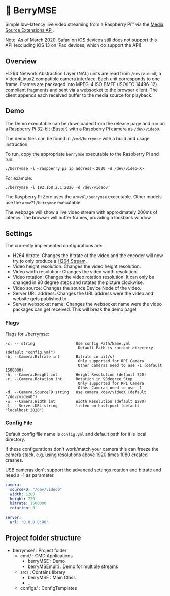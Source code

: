 # 🍓 BerryMSE

Simple low-latency live video streaming from a Raspberry Pi&trade; via the [Media Source Extensions API](//developer.mozilla.org/en-US/docs/Web/API/Media_Source_Extensions_API).

Note: As of March 2020, Safari on iOS devices still does not support this API (excluding iOS 13 on iPad devices, which do support the API).

## Overview

H.264 Network Abstraction Layer (NAL) units are read from `/dev/video0`, a
Video4Linux2 compatible camera interface. Each unit corresponds to one frame.
Frames are packaged into MPEG-4 ISO BMFF (ISO/IEC 14496-12) compliant
fragments and sent via a websocket to the browser client. The client appends
each received buffer to the media source for playback.

## Demo

The Demo executable can be downloaded from the release page and run on a Raspberry Pi 32-bit (Buster) with a Raspberry Pi camera as `/dev/video0`.

The demo files can be found in ``/cmd/berrymse`` with a build and usage instruction.

To run, copy the appropriate `berrymse` executable to the Raspberry Pi and run:

	./berrymse -l <raspberry pi ip address>:2020 -d /dev/video<X>

For example:

    ./berrymse -l 192.168.2.1:2020 -d /dev/video0

The Raspberry Pi Zero uses the `armv6l/berrymse` executable. Other models use
the `armv7l/berrymse` executable.

The webpage will show a live video stream with approximately 200ms of latency.
The browser will buffer frames, providing a lookback window.

## Settings

The currently implemented configurations are:

-  H264 bitrate:
    Changes the bitrate of the video and the encoder will now try to only produce a [H264 Stream](Theory/Video/h264.md).
- Video height resolution:
    Changes the video height resolution.
- Video width resolution:
    Changes the video width resolution.
- Video rotation:
    Changes the video rotation resolution. It can only be changed in 90 degree steps and rotates the picture clockwise.
- Video source:
    Changes the source Device Node of the video.
- Server URL address:
    Changes the URL address were the video and website gets published to.
- Server websocket name:
    Changes the websocket name were the video packages can get received. This will break the demo page!

### Flags

Flags for ./berrymse:

    -c, -- string                  Use config Path/Name.yml
                                    Default Path is current directory! (default "config.yml")
    -b, --Camera.Bitrate int       Bitrate in bit/s!
                                    Only supported for RPI Camera
                                    Other Cameras need to use -1 (default 1500000)
    -h, --Camera.Height int        Height Resolution (default 720)
    -r, --Camera.Rotation int      Rotation in 90degree Step
                                    Only supported for RPI Camera
                                    Other Cameras need to use -1
    -d, --Camera.SourceFD string   Use camera /dev/videoX (default "/dev/video0")
    -w, --Camera.Width int         Width Resolution (default 1280)
    -l, --Server.URL string        listen on host:port (default "localhost:2020")


### Config File

Default config file name is `config.yml` and default path for it is local directory.

If these configurations don't work/match your camera this can freeze the camera stack. e.g. using resolutions above 1920 times 1080 created crashes.

USB cameras don't support the advanced settings rotation and bitrate and need a -1 as parameter.

``` yaml title="config.yml"
camera:
  sourceFD: "/dev/video0"
  width: 1280
  height: 720
  bitrate: 1500000
  rotation: 0

server:
  url: "0.0.0.0:80"
```

## Project folder structure

- berrymse/                 : Project folder
    - cmd/                  : CMD Applications
        - berryMSE          : Demo
        - berryMSEmulti     : Demo for multiple streams
    - src/                  : Contains library
        - berryMSE          : Main Class
        - ...
    - configs/              : ConfigTemplates

